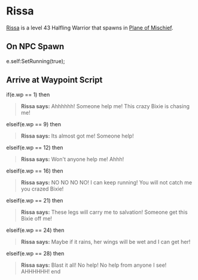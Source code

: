 # Rissa



[Rissa](/npc/126235) is a level 43 Halfling Warrior that spawns in [Plane of Mischief](/zone/126).



## On NPC Spawn

e.self:SetRunning(true);


## Arrive at Waypoint Script

if(e.wp == 1) then


>**Rissa says:** Ahhhhhh!  Someone help me!  This crazy Bixie is chasing me!

elseif(e.wp == 9) then


>**Rissa says:** Its almost got me!  Someone help!

elseif(e.wp == 12) then


>**Rissa says:** Won't anyone help me!  Ahhh!

elseif(e.wp == 16) then


>**Rissa says:** NO NO NO NO!  I can keep running!  You will not catch me you crazed Bixie!

elseif(e.wp == 21) then


>**Rissa says:** These legs will carry me to salvation!  Someone get this Bixie off me!

elseif(e.wp == 24) then


>**Rissa says:** Maybe if it rains, her wings will be wet and I can get her!

elseif(e.wp == 28) then


>**Rissa says:** Blast it all!  No help!  No help from anyone I see!  AHHHHHH!
end
